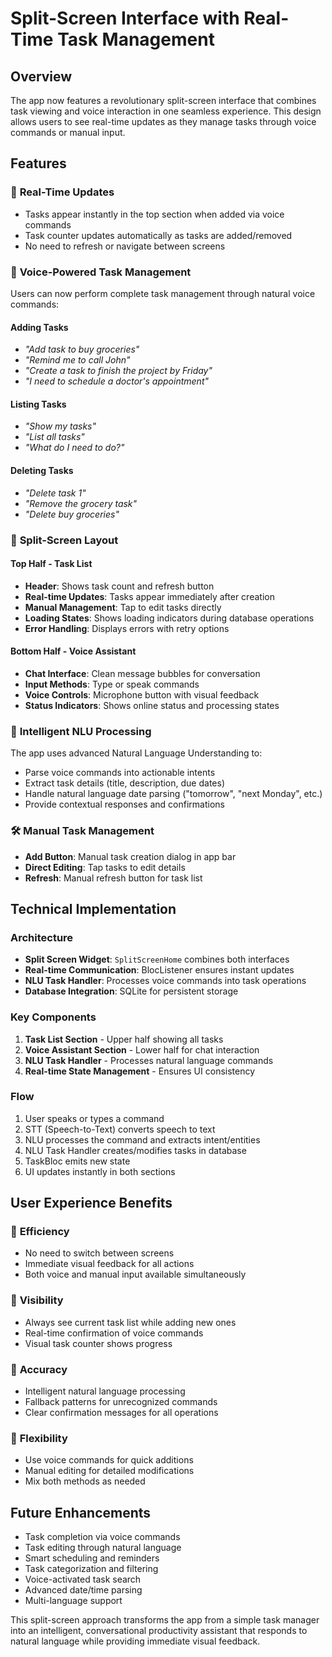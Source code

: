 # Split-Screen Interface with Real-Time Task Management

## Overview
The app now features a revolutionary split-screen interface that combines task viewing and voice interaction in one seamless experience. This design allows users to see real-time updates as they manage tasks through voice commands or manual input.

## Features

### 🔄 **Real-Time Updates**
- Tasks appear instantly in the top section when added via voice commands
- Task counter updates automatically as tasks are added/removed
- No need to refresh or navigate between screens

### 🎤 **Voice-Powered Task Management**
Users can now perform complete task management through natural voice commands:

#### Adding Tasks
- *"Add task to buy groceries"*
- *"Remind me to call John"*
- *"Create a task to finish the project by Friday"*
- *"I need to schedule a doctor's appointment"*

#### Listing Tasks
- *"Show my tasks"*
- *"List all tasks"*
- *"What do I need to do?"*

#### Deleting Tasks
- *"Delete task 1"*
- *"Remove the grocery task"*
- *"Delete buy groceries"*

### 📱 **Split-Screen Layout**

#### Top Half - Task List
- **Header**: Shows task count and refresh button
- **Real-time Updates**: Tasks appear immediately after creation
- **Manual Management**: Tap to edit tasks directly
- **Loading States**: Shows loading indicators during database operations
- **Error Handling**: Displays errors with retry options

#### Bottom Half - Voice Assistant
- **Chat Interface**: Clean message bubbles for conversation
- **Input Methods**: Type or speak commands
- **Voice Controls**: Microphone button with visual feedback
- **Status Indicators**: Shows online status and processing states

### 🤖 **Intelligent NLU Processing**
The app uses advanced Natural Language Understanding to:
- Parse voice commands into actionable intents
- Extract task details (title, description, due dates)
- Handle natural language date parsing ("tomorrow", "next Monday", etc.)
- Provide contextual responses and confirmations

### 🛠 **Manual Task Management**
- **Add Button**: Manual task creation dialog in app bar
- **Direct Editing**: Tap tasks to edit details
- **Refresh**: Manual refresh button for task list

## Technical Implementation

### Architecture
- **Split Screen Widget**: `SplitScreenHome` combines both interfaces
- **Real-time Communication**: BlocListener ensures instant updates
- **NLU Task Handler**: Processes voice commands into task operations
- **Database Integration**: SQLite for persistent storage

### Key Components
1. **Task List Section** - Upper half showing all tasks
2. **Voice Assistant Section** - Lower half for chat interaction
3. **NLU Task Handler** - Processes natural language commands
4. **Real-time State Management** - Ensures UI consistency

### Flow
1. User speaks or types a command
2. STT (Speech-to-Text) converts speech to text
3. NLU processes the command and extracts intent/entities
4. NLU Task Handler creates/modifies tasks in database
5. TaskBloc emits new state
6. UI updates instantly in both sections

## User Experience Benefits

### 🚀 **Efficiency**
- No need to switch between screens
- Immediate visual feedback for all actions
- Both voice and manual input available simultaneously

### 👀 **Visibility**
- Always see current task list while adding new ones
- Real-time confirmation of voice commands
- Visual task counter shows progress

### 🎯 **Accuracy**
- Intelligent natural language processing
- Fallback patterns for unrecognized commands
- Clear confirmation messages for all operations

### 🔄 **Flexibility**
- Use voice commands for quick additions
- Manual editing for detailed modifications
- Mix both methods as needed

## Future Enhancements
- Task completion via voice commands
- Task editing through natural language
- Smart scheduling and reminders
- Task categorization and filtering
- Voice-activated task search
- Advanced date/time parsing
- Multi-language support

This split-screen approach transforms the app from a simple task manager into an intelligent, conversational productivity assistant that responds to natural language while providing immediate visual feedback.
